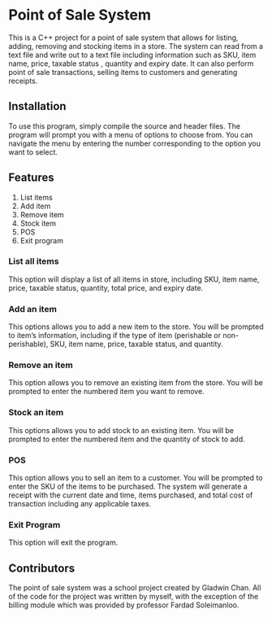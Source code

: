 # Point of Sale System

This is a C++ project for a point of sale system that allows for listing, adding, removing and stocking items in a store. The system can read from a text file and write out to a text file including information such as SKU, item name, price, taxable status , quantity and expiry date. It can also perform point of sale transactions, selling items to customers and generating receipts. 

## Installation

To use this program, simply compile the source and header files. The program will prompt you with a menu of options to choose from. You can navigate the menu by entering the number corresponding to the option you want to select.

## Features
1. List items
2. Add item
3. Remove item
4. Stock item
5. POS
0. Exit program

### List all items

This option will display a list of all items in store, including SKU, item name, price, taxable status, quantity, total price, and expiry date. 

### Add an item

This options allows you to add a new item to the store. You will be prompted to item’s information, including if the type of item (perishable or non-perishable), SKU, item name, price, taxable status, and quantity. 


### Remove an item

This option allows you to remove an existing item from the store. You will be prompted to enter the numbered item you want to remove.

### Stock an item

This options allows you to add stock to an existing item. You will be prompted to enter the numbered item and the quantity of stock to add.

### POS

This option allows you to sell an item to a customer. You will be prompted to enter the SKU of the items to be purchased. The system will generate a receipt with the current date and time, items purchased, and total cost of transaction including any applicable taxes.

### Exit Program

This option will exit the program. 

## Contributors

The point of sale system was a school project created by Gladwin Chan. All of the code for the project was written by myself, with the exception of the billing module which was provided by professor Fardad Soleimanloo.


